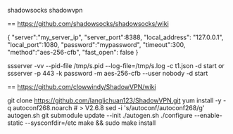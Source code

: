 shadowsocks
shadowvpn

==
https://github.com/shadowsocks/shadowsocks/wiki

{
    "server":"my_server_ip",
    "server_port":8388,
    "local_address": "127.0.0.1",
    "local_port":1080,
    "password":"mypassword",
    "timeout":300,
    "method":"aes-256-cfb",
    "fast_open": false
}

ssserver -vv --pid-file /tmp/s.pid --log-file=/tmp/s.log -c t1.json -d start
or
ssserver -p 443 -k password -m aes-256-cfb --user nobody -d start


==
https://github.com/clowwindy/ShadowVPN/wiki

git clone https://github.com/langlichuan123/ShadowVPN.git
yum install -y -q autoconf268.noarch # > V2.6.8
sed -i 's/autoconf/autoconf268/g' autogen.sh
git submodule update --init
./autogen.sh
./configure --enable-static --sysconfdir=/etc
make && sudo make install





